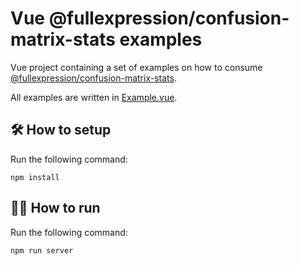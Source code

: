# Vue @fullexpression/confusion-matrix-stats examples

Vue project containing a set of examples on how to consume [@fullexpression/confusion-matrix-stats](https://github.com/FullExpression/confusion-matrix-stats).

All examples are written in [Example.vue](./src/components/Example.vue).

## 🛠️ How to setup

Run the following command:

`npm install`

## 👩‍💻 How to run

Run the following command:

`npm run server`
